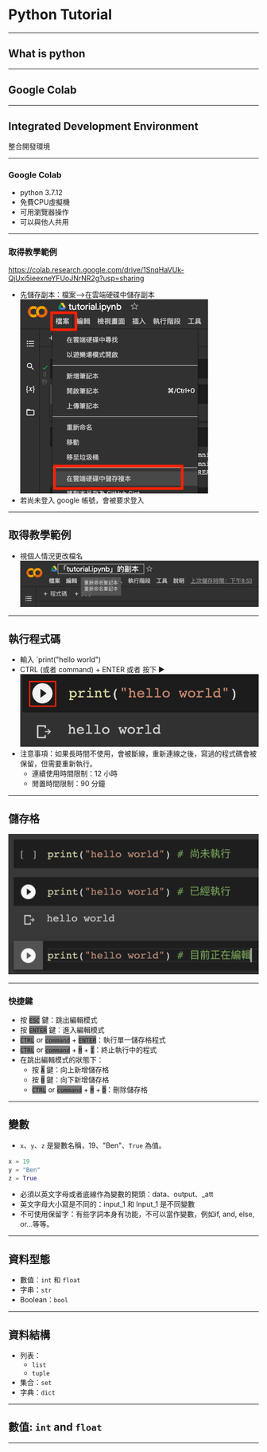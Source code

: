 # Python Tutorial

---

## What is python

---

## Google Colab

---

## Integrated Development Environment

整合開發環境


---


### Google Colab

- python 3.7.12
- 免費CPU虛擬機
- 可用瀏覽器操作
- 可以與他人共用

---

### 取得教學範例

https://colab.research.google.com/drive/1SnqHaVUk-QjUxi5ieexneYFUoJNrNR2g?usp=sharing

- 先儲存副本：檔案-->在雲端硬碟中儲存副本
![](media/colab_1.png)
- 若尚未登入 google 帳號，會被要求登入

----

## 取得教學範例 

- 視個人情況更改檔名
![](media/colab_2.png)


----

## 執行程式碼
- 輸入 `print("hello world")
- CTRL (或者 command) + ENTER 或者 按下 ▶️
![](media/colab_3.png)
- 注意事項：如果長時間不使用，會被斷線，重新連線之後，寫過的程式碼會被保留，但需要重新執行。
  - 連續使用時間限制：12 小時
  - 閒置時間限制：90 分鐘


----

## 儲存格

![](media/colab_4.png)

----

### 快捷鍵

- 按 <font style= "background:gray">`ESC`</font> 鍵：跳出編輯模式
- 按 <font style= "background:gray">`ENTER`</font> 鍵：進入編輯模式
- <font style= "background:gray">`CTRL`</font> or <font style= "background:gray">`command`</font> + <font style= "background:gray">`ENTER`</font>：執行單一儲存格程式
- <font style= "background:gray">`CTRL`</font> or <font style= "background:gray">`command`</font> + <font style= "background:gray">`M`</font> + <font style= "background:gray">`I`</font>：終止執行中的程式
- 在跳出編輯模式的狀態下：
  - 按 <font style= "background:gray">`A`</font> 鍵：向上新增儲存格
  - 按 <font style= "background:gray">`B`</font> 鍵：向下新增儲存格
  - <font style= "background:gray">`CTRL`</font> or <font style= "background:gray">`command`</font> + <font style= "background:gray">`M`</font> + <font style= "background:gray">`D`</font>：刪除儲存格



---

## 變數

- `x`、`y`、`z` 是變數名稱，19、"Ben"、`True` 為值。
```python
x = 19
y = "Ben"
z = True
```
- 必須以英文字母或者底線作為變數的開頭：data、output、_att
- 英文字母大小寫是不同的：input_1 和 Input_1 是不同變數
- 不可使用保留字：有些字詞本身有功能，不可以當作變數，例如if, and, else, or...等等。

---

## 資料型態

- 數值：`int` 和 `float`
- 字串：`str`
- Boolean：`bool`


---

## 資料結構

- 列表：
  - `list`
  - `tuple`
- 集合：`set`
- 字典：`dict`

---

## 數值: `int` and `float`


---



